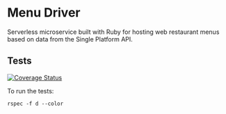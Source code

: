 # Menu Driver

Serverless microservice built with Ruby for hosting web restaurant menus based on data from the Single Platform API.

## Tests

[![Coverage Status](https://coveralls.io/repos/github/VenueDriver/menu-driver/badge.svg?branch=master)](https://coveralls.io/github/VenueDriver/menu-driver?branch=master)

To run the tests:

    rspec -f d --color